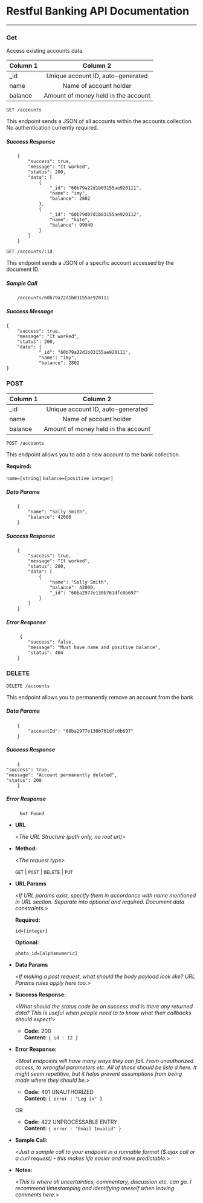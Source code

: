 # Restful Banking API Documentation 
----
### Get

Access existing accounts data.

| Column 1       | Column 2     | 
| :------------- | :----------: | 
| _id |  Unique account ID, auto-generated  | 
| name   | Name of account holder |
| balance   | Amount of money held in the account |

`GET /accounts`

This endpoint sends a JSON of all accounts within the accounts collection. No authentication currently required.

##### Success Response

        {
            "success": true,
            "message": "It worked",
            "status": 200,
            "data": [
                {
                    "_id": "60b79a22d1b03155ae920111",
                    "name": "imy",
                    "balance": 2802
                },
                {
                    "_id": "60b79d07d1b03155ae920112",
                    "name": "kate",
                    "balance": 99940
                }
            ]
        }

`GET /accounts/:id`

This endpoint sends a JSON of a specific account accessed by the document ID.


##### Sample Call

        /accounts/60b79a22d1b03155ae920111
        

##### Success Message

    {
        "success": true,
        "message": "It worked",
        "status": 200,
        "data": {
                "_id": "60b79a22d1b03155ae920111",
                "name": "imy",
                "balance": 2802
    }


### POST

| Column 1       | Column 2     | 
| :------------- | :----------: | 
| _id |  Unique account ID, auto-generated  | 
| name   | Name of account holder |
| balance   | Amount of money held in the account |


`POST /accounts`

This endpoint allows you to add a new account to the bank collection.

**Required:**

`name=[string]`
`balance=[positive integer]`

##### Data Params

        {
            "name": "Sally Smith",
            "balance": 42000
        }

##### Success Response

        {
            "success": true,
            "message": "It worked",
            "status": 200,
            "data": [
                {
                    "name": "Sally Smith",
                    "balance": 42000,
                    "_id": "60ba2977e130b761dfc0b697"
                }
            ]
        }
        
 ##### Error Response
 
         {
            "success": false,
            "message": "Must have name and positive balance",
            "status": 404
        }

### DELETE

`DELETE /accounts`

This endpoint allows you to permanently remove an account from the bank

##### Data Params

        {
            "accountId": "60ba2977e130b761dfc0b697"
        }

##### Success Response

        {
    "success": true,
    "message": "Account permanently deleted",
    "status": 200
        }
        
 ##### Error Response
 
         Not Found



* **URL**

  <_The URL Structure (path only, no root url)_>

* **Method:**
  
  <_The request type_>

  `GET` | `POST` | `DELETE` | `PUT`
  
*  **URL Params**

   <_If URL params exist, specify them in accordance with name mentioned in URL section. Separate into optional and required. Document data constraints._> 

   **Required:**
 
   `id=[integer]`

   **Optional:**
 
   `photo_id=[alphanumeric]`

* **Data Params**

  <_If making a post request, what should the body payload look like? URL Params rules apply here too._>

* **Success Response:**
  
  <_What should the status code be on success and is there any returned data? This is useful when people need to to know what their callbacks should expect!_>

  * **Code:** 200 <br />
    **Content:** `{ id : 12 }`
 
* **Error Response:**

  <_Most endpoints will have many ways they can fail. From unauthorized access, to wrongful parameters etc. All of those should be liste d here. It might seem repetitive, but it helps prevent assumptions from being made where they should be._>

  * **Code:** 401 UNAUTHORIZED <br />
    **Content:** `{ error : "Log in" }`

  OR

  * **Code:** 422 UNPROCESSABLE ENTRY <br />
    **Content:** `{ error : "Email Invalid" }`

* **Sample Call:**

  <_Just a sample call to your endpoint in a runnable format ($.ajax call or a curl request) - this makes life easier and more predictable._> 

* **Notes:**

  <_This is where all uncertainties, commentary, discussion etc. can go. I recommend timestamping and identifying oneself when leaving comments here._> 
